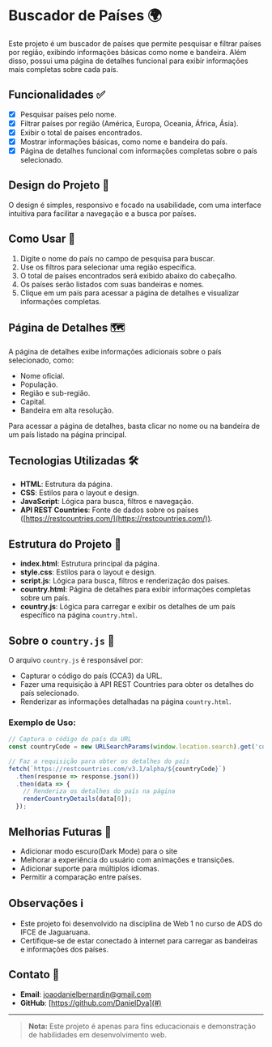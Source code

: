 # Buscador de Países 🌍

Este projeto é um buscador de países que permite pesquisar e filtrar países por região, exibindo informações básicas como nome e bandeira. Além disso, possui uma página de detalhes funcional para exibir informações mais completas sobre cada país.

## Funcionalidades ✅

- [x] Pesquisar países pelo nome.
- [x] Filtrar países por região (América, Europa, Oceania, África, Ásia).
- [x] Exibir o total de países encontrados.
- [x] Mostrar informações básicas, como nome e bandeira do país.
- [x] Página de detalhes funcional com informações completas sobre o país selecionado.

## Design do Projeto 🎨

O design é simples, responsivo e focado na usabilidade, com uma interface intuitiva para facilitar a navegação e a busca por países.

## Como Usar 🚀

1. Digite o nome do país no campo de pesquisa para buscar.
2. Use os filtros para selecionar uma região específica.
3. O total de países encontrados será exibido abaixo do cabeçalho.
4. Os países serão listados com suas bandeiras e nomes.
5. Clique em um país para acessar a página de detalhes e visualizar informações completas.

## Página de Detalhes 🗺️

A página de detalhes exibe informações adicionais sobre o país selecionado, como:
- Nome oficial.
- População.
- Região e sub-região.
- Capital.
- Bandeira em alta resolução.

Para acessar a página de detalhes, basta clicar no nome ou na bandeira de um país listado na página principal.

## Tecnologias Utilizadas 🛠️

- **HTML**: Estrutura da página.
- **CSS**: Estilos para o layout e design.
- **JavaScript**: Lógica para busca, filtros e navegação.
- **API REST Countries**: Fonte de dados sobre os países ([https://restcountries.com/](https://restcountries.com/)).

## Estrutura do Projeto 📂

- **index.html**: Estrutura principal da página.
- **style.css**: Estilos para o layout e design.
- **script.js**: Lógica para busca, filtros e renderização dos países.
- **country.html**: Página de detalhes para exibir informações completas sobre um país.
- **country.js**: Lógica para carregar e exibir os detalhes de um país específico na página `country.html`.

## Sobre o `country.js` 📜

O arquivo `country.js` é responsável por:
- Capturar o código do país (CCA3) da URL.
- Fazer uma requisição à API REST Countries para obter os detalhes do país selecionado.
- Renderizar as informações detalhadas na página `country.html`.

### Exemplo de Uso:
```javascript
// Captura o código do país da URL
const countryCode = new URLSearchParams(window.location.search).get('code');

// Faz a requisição para obter os detalhes do país
fetch(`https://restcountries.com/v3.1/alpha/${countryCode}`)
  .then(response => response.json())
  .then(data => {
    // Renderiza os detalhes do país na página
    renderCountryDetails(data[0]);
  });
```

## Melhorias Futuras 🔮
- Adicionar modo escuro(Dark Mode) para o site 
- Melhorar a experiência do usuário com animações e transições.
- Adicionar suporte para múltiplos idiomas.
- Permitir a comparação entre países.

## Observações ℹ️

- Este projeto foi desenvolvido na disciplina de Web 1 no curso de ADS do IFCE de Jaguaruana.
- Certifique-se de estar conectado à internet para carregar as bandeiras e informações dos países.

## Contato 📧

- **Email**: joaodanielbernardin@gmail.com
- **GitHub**: [https://github.com/DanielDya](#)

---

> **Nota:** Este projeto é apenas para fins educacionais e demonstração de habilidades em desenvolvimento web.
